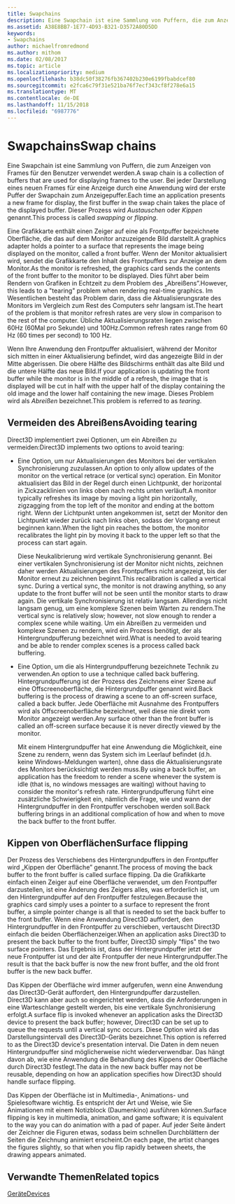 ```yaml
---
title: Swapchains
description: Eine Swapchain ist eine Sammlung von Puffern, die zum Anzeigen von Frames für den Benutzer verwendet werden.
ms.assetid: A38E8BB7-1E77-4D93-B321-D3572A80D5DD
keywords:
- Swapchains
author: michaelfromredmond
ms.author: mithom
ms.date: 02/08/2017
ms.topic: article
ms.localizationpriority: medium
ms.openlocfilehash: b38dc50f38276fb367402b230e6199fbabdcef80
ms.sourcegitcommit: e2fca6c79f31e521ba76f7ecf343cf8f278e6a15
ms.translationtype: MT
ms.contentlocale: de-DE
ms.lasthandoff: 11/15/2018
ms.locfileid: "6987776"
---
```

# <a name="swap-chains"></a><span data-ttu-id="b691b-104">Swapchains</span><span class="sxs-lookup"><span data-stu-id="b691b-104">Swap chains</span></span>


<span data-ttu-id="b691b-105">Eine Swapchain ist eine Sammlung von Puffern, die zum Anzeigen von Frames für den Benutzer verwendet werden.</span><span class="sxs-lookup"><span data-stu-id="b691b-105">A swap chain is a collection of buffers that are used for displaying frames to the user.</span></span> <span data-ttu-id="b691b-106">Bei jeder Darstellung eines neuen Frames für eine Anzeige durch eine Anwendung wird der erste Puffer der Swapchain zum Anzeigepuffer.</span><span class="sxs-lookup"><span data-stu-id="b691b-106">Each time an application presents a new frame for display, the first buffer in the swap chain takes the place of the displayed buffer.</span></span> <span data-ttu-id="b691b-107">Dieser Prozess wird *Austauschen* oder *Kippen* genannt.</span><span class="sxs-lookup"><span data-stu-id="b691b-107">This process is called *swapping* or *flipping*.</span></span>

<span data-ttu-id="b691b-108">Eine Grafikkarte enthält einen Zeiger auf eine als Frontpuffer bezeichnete Oberfläche, die das auf dem Monitor anzuzeigende Bild darstellt.</span><span class="sxs-lookup"><span data-stu-id="b691b-108">A graphics adapter holds a pointer to a surface that represents the image being displayed on the monitor, called a front buffer.</span></span> <span data-ttu-id="b691b-109">Wenn der Monitor aktualisiert wird, sendet die Grafikkarte den Inhalt des Frontpuffers zur Anzeige an dem Monitor.</span><span class="sxs-lookup"><span data-stu-id="b691b-109">As the monitor is refreshed, the graphics card sends the contents of the front buffer to the monitor to be displayed.</span></span> <span data-ttu-id="b691b-110">Dies führt aber beim Rendern von Grafiken in Echtzeit zu dem Problem des „Abreißens”.</span><span class="sxs-lookup"><span data-stu-id="b691b-110">However, this leads to a "tearing" problem when rendering real-time graphics.</span></span> <span data-ttu-id="b691b-111">Im Wesentlichen besteht das Problem darin, dass die Aktualisierungsrate des Monitors im Vergleich zum Rest des Computers sehr langsam ist.</span><span class="sxs-lookup"><span data-stu-id="b691b-111">The heart of the problem is that monitor refresh rates are very slow in comparison to the rest of the computer.</span></span> <span data-ttu-id="b691b-112">Übliche Aktualisierungsraten liegen zwischen 60Hz (60Mal pro Sekunde) und 100Hz.</span><span class="sxs-lookup"><span data-stu-id="b691b-112">Common refresh rates range from 60 Hz (60 times per second) to 100 Hz.</span></span>

<span data-ttu-id="b691b-113">Wenn Ihre Anwendung den Frontpuffer aktualisiert, während der Monitor sich mitten in einer Aktualisierung befindet, wird das angezeigte Bild in der Mitte abgerissen. Die obere Hälfte des Bildschirms enthält das alte Bild und die untere Hälfte das neue Bild.</span><span class="sxs-lookup"><span data-stu-id="b691b-113">If your application is updating the front buffer while the monitor is in the middle of a refresh, the image that is displayed will be cut in half with the upper half of the display containing the old image and the lower half containing the new image.</span></span> <span data-ttu-id="b691b-114">Dieses Problem wird als *Abreißen* bezeichnet.</span><span class="sxs-lookup"><span data-stu-id="b691b-114">This problem is referred to as *tearing*.</span></span>

## <a name="span-idavoidingtearingspanspan-idavoidingtearingspanspan-idavoidingtearingspanavoiding-tearing"></a><span data-ttu-id="b691b-115"><span id="Avoiding_tearing"></span><span id="avoiding_tearing"></span><span id="AVOIDING_TEARING"></span>Vermeiden des Abreißens</span><span class="sxs-lookup"><span data-stu-id="b691b-115"><span id="Avoiding_tearing"></span><span id="avoiding_tearing"></span><span id="AVOIDING_TEARING"></span>Avoiding tearing</span></span>


<span data-ttu-id="b691b-116">Direct3D implementiert zwei Optionen, um ein Abreißen zu vermeiden:</span><span class="sxs-lookup"><span data-stu-id="b691b-116">Direct3D implements two options to avoid tearing:</span></span>

-   <span data-ttu-id="b691b-117">Eine Option, um nur Aktualisierungen des Monitors bei der vertikalen Synchronisierung zuzulassen.</span><span class="sxs-lookup"><span data-stu-id="b691b-117">An option to only allow updates of the monitor on the vertical retrace (or vertical sync) operation.</span></span> <span data-ttu-id="b691b-118">Ein Monitor aktualisiert das Bild in der Regel durch einen Lichtpunkt, der horizontal in Zickzacklinien von links oben nach rechts unten verläuft.</span><span class="sxs-lookup"><span data-stu-id="b691b-118">A monitor typically refreshes its image by moving a light pin horizontally, zigzagging from the top left of the monitor and ending at the bottom right.</span></span> <span data-ttu-id="b691b-119">Wenn der Lichtpunkt unten angekommen ist, setzt der Monitor den Lichtpunkt wieder zurück nach links oben, sodass der Vorgang erneut beginnen kann.</span><span class="sxs-lookup"><span data-stu-id="b691b-119">When the light pin reaches the bottom, the monitor recalibrates the light pin by moving it back to the upper left so that the process can start again.</span></span>

    <span data-ttu-id="b691b-120">Diese Neukalibrierung wird vertikale Synchronisierung genannt. Bei einer vertikalen Synchronisierung ist der Monitor nicht nichts, zeichnen daher werden Aktualisierungen des Frontpuffers nicht angezeigt, bis der Monitor erneut zu zeichnen beginnt.</span><span class="sxs-lookup"><span data-stu-id="b691b-120">This recalibration is called a vertical sync. During a vertical sync, the monitor is not drawing anything, so any update to the front buffer will not be seen until the monitor starts to draw again.</span></span> <span data-ttu-id="b691b-121">Die vertikale Synchronisierung ist relativ langsam. Allerdings nicht langsam genug, um eine komplexe Szenen beim Warten zu rendern.</span><span class="sxs-lookup"><span data-stu-id="b691b-121">The vertical sync is relatively slow; however, not slow enough to render a complex scene while waiting.</span></span> <span data-ttu-id="b691b-122">Um ein Abreißen zu vermeiden und komplexe Szenen zu rendern, wird ein Prozess benötigt, der als Hintergrundpufferung bezeichnet wird.</span><span class="sxs-lookup"><span data-stu-id="b691b-122">What is needed to avoid tearing and be able to render complex scenes is a process called back buffering.</span></span>

-   <span data-ttu-id="b691b-123">Eine Option, um die als Hintergrundpufferung bezeichnete Technik zu verwenden.</span><span class="sxs-lookup"><span data-stu-id="b691b-123">An option to use a technique called back buffering.</span></span> <span data-ttu-id="b691b-124">Hintergrundpufferung ist der Prozess des Zeichnens einer Szene auf eine Offscreenoberfläche, die Hintergrundpuffer genannt wird.</span><span class="sxs-lookup"><span data-stu-id="b691b-124">Back buffering is the process of drawing a scene to an off-screen surface, called a back buffer.</span></span> <span data-ttu-id="b691b-125">Jede Oberfläche mit Ausnahme des Frontpuffers wird als Offscreenoberfläche bezeichnet, weil diese nie direkt vom Monitor angezeigt werden.</span><span class="sxs-lookup"><span data-stu-id="b691b-125">Any surface other than the front buffer is called an off-screen surface because it is never directly viewed by the monitor.</span></span>

    <span data-ttu-id="b691b-126">Mit einem Hintergrundpuffer hat eine Anwendung die Möglichkeit, eine Szene zu rendern, wenn das System sich im Leerlauf befindet (d.h. keine Windows-Meldungen warten), ohne dass die Aktualisierungsrate des Monitors berücksichtigt werden muss.</span><span class="sxs-lookup"><span data-stu-id="b691b-126">By using a back buffer, an application has the freedom to render a scene whenever the system is idle (that is, no windows messages are waiting) without having to consider the monitor's refresh rate.</span></span> <span data-ttu-id="b691b-127">Hintergrundpufferung führt eine zusätzliche Schwierigkeit ein, nämlich die Frage, wie und wann der Hintergrundpuffer in den Frontpuffer verschoben werden soll.</span><span class="sxs-lookup"><span data-stu-id="b691b-127">Back buffering brings in an additional complication of how and when to move the back buffer to the front buffer.</span></span>

## <a name="span-idsurfaceflippingspanspan-idsurfaceflippingspanspan-idsurfaceflippingspansurface-flipping"></a><span data-ttu-id="b691b-128"><span id="Surface_flipping"></span><span id="surface_flipping"></span><span id="SURFACE_FLIPPING"></span>Kippen von Oberflächen</span><span class="sxs-lookup"><span data-stu-id="b691b-128"><span id="Surface_flipping"></span><span id="surface_flipping"></span><span id="SURFACE_FLIPPING"></span>Surface flipping</span></span>


<span data-ttu-id="b691b-129">Der Prozess des Verschiebens des Hintergrundpuffers in den Frontpuffer wird „Kippen der Oberfläche” genannt.</span><span class="sxs-lookup"><span data-stu-id="b691b-129">The process of moving the back buffer to the front buffer is called surface flipping.</span></span> <span data-ttu-id="b691b-130">Da die Grafikkarte einfach einen Zeiger auf eine Oberfläche verwendet, um den Frontpuffer darzustellen, ist eine Änderung des Zeigers alles, was erforderlich ist, um den Hintergrundpuffer auf den Frontpuffer festzulegen.</span><span class="sxs-lookup"><span data-stu-id="b691b-130">Because the graphics card simply uses a pointer to a surface to represent the front buffer, a simple pointer change is all that is needed to set the back buffer to the front buffer.</span></span> <span data-ttu-id="b691b-131">Wenn eine Anwendung Direct3D auffordert, den Hintergrundpuffer in den Frontpuffer zu verschieben, vertauscht Direct3D einfach die beiden Oberflächenzeiger.</span><span class="sxs-lookup"><span data-stu-id="b691b-131">When an application asks Direct3D to present the back buffer to the front buffer, Direct3D simply "flips" the two surface pointers.</span></span> <span data-ttu-id="b691b-132">Das Ergebnis ist, dass der Hintergrundpuffer jetzt der neue Frontpuffer ist und der alte Frontpuffer der neue Hintergrundpuffer.</span><span class="sxs-lookup"><span data-stu-id="b691b-132">The result is that the back buffer is now the new front buffer, and the old front buffer is the new back buffer.</span></span>

<span data-ttu-id="b691b-133">Das Kippen der Oberfläche wird immer aufgerufen, wenn eine Anwendung das Direct3D-Gerät auffordert, den Hintergrundpuffer darzustellen. Direct3D kann aber auch so eingerichtet werden, dass die Anforderungen in eine Warteschlange gestellt werden, bis eine vertikale Synchronisierung erfolgt.</span><span class="sxs-lookup"><span data-stu-id="b691b-133">A surface flip is invoked whenever an application asks the Direct3D device to present the back buffer; however, Direct3D can be set up to queue the requests until a vertical sync occurs.</span></span> <span data-ttu-id="b691b-134">Diese Option wird als das Darstellungsintervall des Direct3D-Geräts bezeichnet.</span><span class="sxs-lookup"><span data-stu-id="b691b-134">This option is referred to as the Direct3D device's presentation interval.</span></span> <span data-ttu-id="b691b-135">Die Daten in dem neuen Hintergrundpuffer sind möglicherweise nicht wiederverwendbar. Das hängt davon ab, wie eine Anwendung die Behandlung des Kippens der Oberfläche durch Direct3D festlegt.</span><span class="sxs-lookup"><span data-stu-id="b691b-135">The data in the new back buffer may not be reusable, depending on how an application specifies how Direct3D should handle surface flipping.</span></span>

<span data-ttu-id="b691b-136">Das Kippen der Oberfläche ist in Multimedia-, Animations- und Spielesoftware wichtig. Es entspricht der Art und Weise, wie Sie Animationen mit einem Notizblock (Daumenkino) ausführen können.</span><span class="sxs-lookup"><span data-stu-id="b691b-136">Surface flipping is key in multimedia, animation, and game software; it is equivalent to the way you can do animation with a pad of paper.</span></span> <span data-ttu-id="b691b-137">Auf jeder Seite ändert der Zeichner die Figuren etwas, sodass beim schnellen Durchblättern der Seiten die Zeichnung animiert erscheint.</span><span class="sxs-lookup"><span data-stu-id="b691b-137">On each page, the artist changes the figures slightly, so that when you flip rapidly between sheets, the drawing appears animated.</span></span>

## <a name="span-idrelated-topicsspanrelated-topics"></a><span data-ttu-id="b691b-138"><span id="related-topics"></span>Verwandte Themen</span><span class="sxs-lookup"><span data-stu-id="b691b-138"><span id="related-topics"></span>Related topics</span></span>


[<span data-ttu-id="b691b-139">Geräte</span><span class="sxs-lookup"><span data-stu-id="b691b-139">Devices</span></span>](devices.md)

 

 




